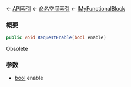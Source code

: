 ← [API索引](Api-Index) ← [命名空间索引](Namespace-Index) ← [IMyFunctionalBlock](Sandbox.ModAPI.Ingame.IMyFunctionalBlock)

### 概要

```csharp
public void RequestEnable(bool enable)
```

Obsolete

### 参数

* [bool](https://docs.microsoft.com/en-us/dotnet/api/System.Boolean?view=netframework-4.6) enable

